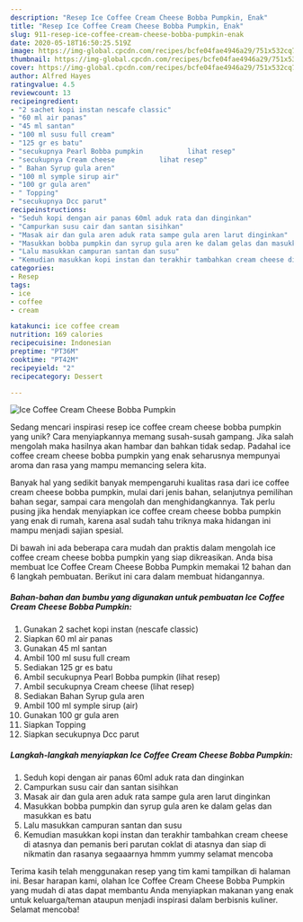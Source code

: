 ```yaml
---
description: "Resep Ice Coffee Cream Cheese Bobba Pumpkin, Enak"
title: "Resep Ice Coffee Cream Cheese Bobba Pumpkin, Enak"
slug: 911-resep-ice-coffee-cream-cheese-bobba-pumpkin-enak
date: 2020-05-18T16:50:25.519Z
image: https://img-global.cpcdn.com/recipes/bcfe04fae4946a29/751x532cq70/ice-coffee-cream-cheese-bobba-pumpkin-foto-resep-utama.jpg
thumbnail: https://img-global.cpcdn.com/recipes/bcfe04fae4946a29/751x532cq70/ice-coffee-cream-cheese-bobba-pumpkin-foto-resep-utama.jpg
cover: https://img-global.cpcdn.com/recipes/bcfe04fae4946a29/751x532cq70/ice-coffee-cream-cheese-bobba-pumpkin-foto-resep-utama.jpg
author: Alfred Hayes
ratingvalue: 4.5
reviewcount: 13
recipeingredient:
- "2 sachet kopi instan nescafe classic"
- "60 ml air panas"
- "45 ml santan"
- "100 ml susu full cream"
- "125 gr es batu"
- "secukupnya Pearl Bobba pumpkin           lihat resep"
- "secukupnya Cream cheese           lihat resep"
- " Bahan Syrup gula aren"
- "100 ml symple sirup air"
- "100 gr gula aren"
- " Topping"
- "secukupnya Dcc parut"
recipeinstructions:
- "Seduh kopi dengan air panas 60ml aduk rata dan dinginkan"
- "Campurkan susu cair dan santan sisihkan"
- "Masak air dan gula aren aduk rata sampe gula aren larut dinginkan"
- "Masukkan bobba pumpkin dan syrup gula aren ke dalam gelas dan masukkan es batu"
- "Lalu masukkan campuran santan dan susu"
- "Kemudian masukkan kopi instan dan terakhir tambahkan cream cheese di atasnya dan pemanis beri parutan coklat di atasnya dan siap di nikmatin dan rasanya segaaarnya hmmm yummy selamat mencoba"
categories:
- Resep
tags:
- ice
- coffee
- cream

katakunci: ice coffee cream 
nutrition: 169 calories
recipecuisine: Indonesian
preptime: "PT36M"
cooktime: "PT42M"
recipeyield: "2"
recipecategory: Dessert

---
```



![Ice Coffee Cream Cheese Bobba Pumpkin](https://img-global.cpcdn.com/recipes/bcfe04fae4946a29/751x532cq70/ice-coffee-cream-cheese-bobba-pumpkin-foto-resep-utama.jpg)

Sedang mencari inspirasi resep ice coffee cream cheese bobba pumpkin yang unik? Cara menyiapkannya memang susah-susah gampang. Jika salah mengolah maka hasilnya akan hambar dan bahkan tidak sedap. Padahal ice coffee cream cheese bobba pumpkin yang enak seharusnya mempunyai aroma dan rasa yang mampu memancing selera kita.

Banyak hal yang sedikit banyak mempengaruhi kualitas rasa dari ice coffee cream cheese bobba pumpkin, mulai dari jenis bahan, selanjutnya pemilihan bahan segar, sampai cara mengolah dan menghidangkannya. Tak perlu pusing jika hendak menyiapkan ice coffee cream cheese bobba pumpkin yang enak di rumah, karena asal sudah tahu triknya maka hidangan ini mampu menjadi sajian spesial.




Di bawah ini ada beberapa cara mudah dan praktis dalam mengolah ice coffee cream cheese bobba pumpkin yang siap dikreasikan. Anda bisa membuat Ice Coffee Cream Cheese Bobba Pumpkin memakai 12 bahan dan 6 langkah pembuatan. Berikut ini cara dalam membuat hidangannya.

<!--inarticleads1-->

##### Bahan-bahan dan bumbu yang digunakan untuk pembuatan Ice Coffee Cream Cheese Bobba Pumpkin:

1. Gunakan 2 sachet kopi instan (nescafe classic)
1. Siapkan 60 ml air panas
1. Gunakan 45 ml santan
1. Ambil 100 ml susu full cream
1. Sediakan 125 gr es batu
1. Ambil secukupnya Pearl Bobba pumpkin           (lihat resep)
1. Ambil secukupnya Cream cheese           (lihat resep)
1. Sediakan  Bahan Syrup gula aren
1. Ambil 100 ml symple sirup (air)
1. Gunakan 100 gr gula aren
1. Siapkan  Topping
1. Siapkan secukupnya Dcc parut




<!--inarticleads2-->

##### Langkah-langkah menyiapkan Ice Coffee Cream Cheese Bobba Pumpkin:

1. Seduh kopi dengan air panas 60ml aduk rata dan dinginkan
1. Campurkan susu cair dan santan sisihkan
1. Masak air dan gula aren aduk rata sampe gula aren larut dinginkan
1. Masukkan bobba pumpkin dan syrup gula aren ke dalam gelas dan masukkan es batu
1. Lalu masukkan campuran santan dan susu
1. Kemudian masukkan kopi instan dan terakhir tambahkan cream cheese di atasnya dan pemanis beri parutan coklat di atasnya dan siap di nikmatin dan rasanya segaaarnya hmmm yummy selamat mencoba




Terima kasih telah menggunakan resep yang tim kami tampilkan di halaman ini. Besar harapan kami, olahan Ice Coffee Cream Cheese Bobba Pumpkin yang mudah di atas dapat membantu Anda menyiapkan makanan yang enak untuk keluarga/teman ataupun menjadi inspirasi dalam berbisnis kuliner. Selamat mencoba!
